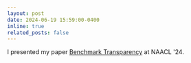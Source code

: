 ```yaml
---
layout: post
date: 2024-06-19 15:59:00-0400
inline: true
related_posts: false
---
```


I presented my paper [Benchmark Transparency](https://aclanthology.org/2024.naacl-long.86/) at NAACL '24.